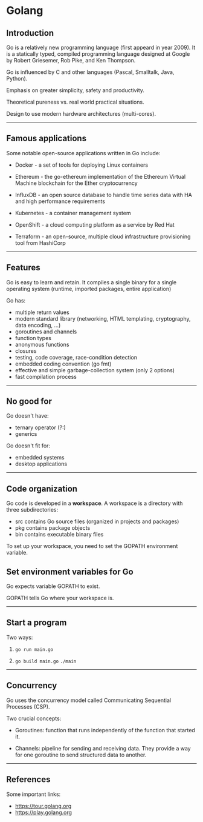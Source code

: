 # Golang

## Introduction

Go is a relatively new programming language (first appeard in year 2009).
It is a statically typed, compiled programming language designed at Google
by Robert Griesemer, Rob Pike, and Ken Thompson.

Go is influenced by C and other languages (Pascal, Smalltalk, Java, Python).

Emphasis on greater simplicity, safety and productivity.

Theoretical pureness vs. real world practical situations.

Design to use modern hardware architectures (multi-cores).

---
## Famous applications

Some notable open-source applications written in Go include:

- Docker - a set of tools for deploying Linux containers

- Ethereum - the go-ethereum implementation of the Ethereum Virtual Machine blockchain for the Ether cryptocurrency

- InfluxDB - an open source database to handle time series data with HA and high performance requirements

- Kubernetes - a container management system

- OpenShift -  a cloud computing platform as a service by Red Hat

- Terraform - an open-source, multiple cloud infrastructure provisioning tool from HashiCorp

---
## Features

Go is easy to learn and retain.
It compiles a single binary for a single operating system (runtime, imported packages, entire application)

Go has:

- multiple return values
- modern standard library (networking, HTML templating, cryptography, data encoding, ...)
- goroutines and channels
- function types
- anonymous functions
- closures
- testing, code coverage, race-condition detection
- embedded coding convention (go fmt)
- effective and simple garbage-collection system (only 2 options)
- fast compilation process

---
## No good for

Go doesn't have:

- ternary operator (?:)
- generics

Go doesn't fit for:

- embedded systems
- desktop applications

---
## Code organization

Go code is developed in a **workspace**.
A workspace is a directory with three subdirectories:

- src contains Go source files (organized in projects and packages)
- pkg contains package objects
- bin contains executable binary files

To set up your workspace, you need to set the GOPATH environment variable.

## Set environment variables for Go

Go expects variable GOPATH to exist.

GOPATH tells Go where your workspace is.

---
## Start a program

Two ways:

1. ```go run main.go```

2. ```go build main.go```
   ```./main```

---
## Concurrency

Go uses the concurrency model called Communicating Sequential Processes (CSP).

Two crucial concepts:

- Goroutines: function that runs independently of the function that started it. 

- Channels: pipeline for sending and receiving data. They provide a way for one goroutine to send structured data to another.

---

## References

Some important links:

- https://tour.golang.org
- https://play.golang.org


